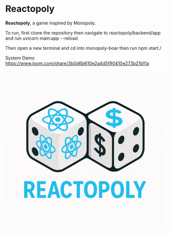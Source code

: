 # Reactopoly

**Reactopoly**, a game inspired by Monopoly.

To run, first clone the repository then navigate to reactopoly/backend/app and run uvicorn main:app --reload

Then open a new terminal and cd into monopoly-boar then run npm start./

System Demo https://www.loom.com/share/3b0d6b610e2a4d5f90410e273b21b11a

![Reactopoly Logo](src/assets/logo.png)

